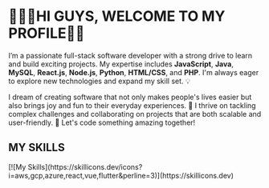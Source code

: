 <h1>🧑🏿‍💻HI GUYS, WELCOME TO MY PROFILE👋🏿</h1>

I’m a passionate full-stack software developer with a strong drive to learn and build exciting projects. My expertise includes **JavaScript**, **Java**, **MySQL**, **React.js**, **Node.js**, **Python**, **HTML/CSS**, and **PHP**. I'm always eager to explore new technologies and expand my skill set. 💡

I dream of creating software that not only makes people's lives easier but also brings joy and fun to their everyday experiences. 🚀 I thrive on tackling complex challenges and collaborating on projects that are both scalable and user-friendly. 🎯 Let's code something amazing together!

<h2>MY SKILLS</h2>
[![My Skills](https://skillicons.dev/icons?i=aws,gcp,azure,react,vue,flutter&perline=3)](https://skillicons.dev)
